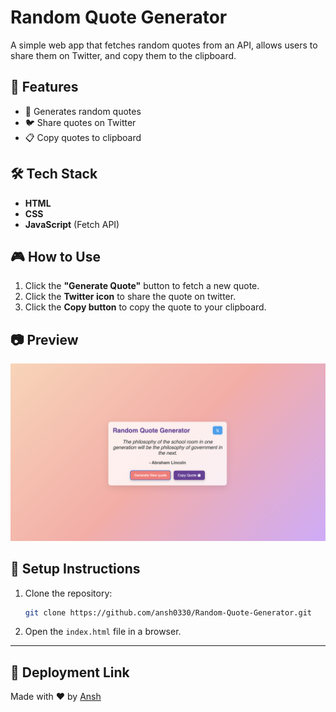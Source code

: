 # Random Quote Generator

A simple web app that fetches random quotes from an API, allows users to share them on Twitter, and copy them to the clipboard.

## 🚀 Features
- 📜 Generates random quotes
- 🐦 Share quotes on Twitter
- 📋 Copy quotes to clipboard

## 🛠 Tech Stack
- **HTML**
- **CSS**
- **JavaScript** (Fetch API)

## 🎮 How to Use
1. Click the **"Generate Quote"** button to fetch a new quote.
2. Click the **Twitter icon** to share the quote on twitter.
3. Click the **Copy button** to copy the quote to your clipboard.

## 📷 Preview
![Random Quote Generator](preview.png)

## 📌 Setup Instructions
1. Clone the repository:
   ```sh
   git clone https://github.com/ansh0330/Random-Quote-Generator.git
   ```
2. Open the `index.html` file in a browser.
---

## 🔗 Deployment Link 



Made with ❤️ by [Ansh](https://github.com/ansh0330)

